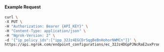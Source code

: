 <!-- Code generated for API Clients. DO NOT EDIT. -->

#### Example Request

```bash
curl \
-X PUT \
-H "Authorization: Bearer {API_KEY}" \
-H "Content-Type: application/json" \
-H "Ngrok-Version: 2" \
-d '{"ip_policy_ids":["ipp_32Jz4EGCDrSqgBeBnHohorNWMCn"]}' \
https://api.ngrok.com/endpoint_configurations/ec_32Jz4DGpPJNcRaE2uxProAQDSl8/ip_policy
```
